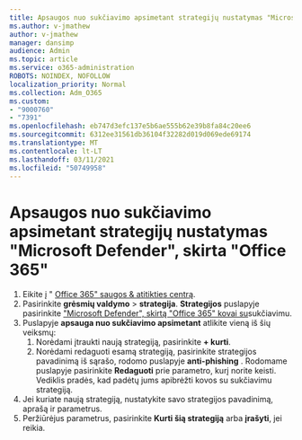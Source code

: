 ```yaml
---
title: Apsaugos nuo sukčiavimo apsimetant strategijų nustatymas "Microsoft Defender", skirta "Office 365"
ms.author: v-jmathew
author: v-jmathew
manager: dansimp
audience: Admin
ms.topic: article
ms.service: o365-administration
ROBOTS: NOINDEX, NOFOLLOW
localization_priority: Normal
ms.collection: Adm_O365
ms.custom:
- "9000760"
- "7391"
ms.openlocfilehash: eb747d3efc137e5b6ae555b62e39b8fa84c20ee6
ms.sourcegitcommit: 6312ee31561db36104f32282d019d069ede69174
ms.translationtype: MT
ms.contentlocale: lt-LT
ms.lasthandoff: 03/11/2021
ms.locfileid: "50749958"
---
```

# <a name="set-up-anti-phishing-policies-in-microsoft-defender-for-office-365"></a>Apsaugos nuo sukčiavimo apsimetant strategijų nustatymas "Microsoft Defender", skirta "Office 365"

1. Eikite į " [Office 365" saugos & atitikties centrą](https://go.microsoft.com/fwlink/p/?linkid=2077143).
2. Pasirinkite **grėsmių valdymo**  >  **strategija**. **Strategijos** puslapyje pasirinkite ["Microsoft Defender", skirtą "Office 365" kovai su](https://go.microsoft.com/fwlink/?linkid=2101369)sukčiavimu.
3. Puslapyje **apsauga nuo sukčiavimo apsimetant** atlikite vieną iš šių veiksmų:
    1. Norėdami įtraukti naują strategiją, pasirinkite **+ kurti**.
    1. Norėdami redaguoti esamą strategiją, pasirinkite strategijos pavadinimą iš sąrašo, rodomo puslapyje **anti-phishing** . Rodomame puslapyje pasirinkite **Redaguoti** prie parametro, kurį norite keisti. Vediklis pradės, kad padėtų jums apibrėžti kovos su sukčiavimu strategiją.
4. Jei kuriate naują strategiją, nustatykite savo strategijos pavadinimą, aprašą ir parametrus.
5. Peržiūrėjus parametrus, pasirinkite **Kurti šią strategiją** arba **įrašyti**, jei reikia.
